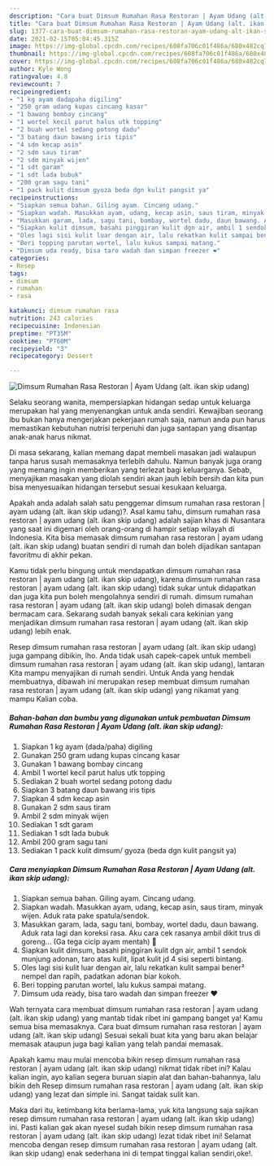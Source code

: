 ```yaml
---
description: "Cara buat Dimsum Rumahan Rasa Restoran | Ayam Udang (alt. ikan skip udang) yang enak dan Mudah Dibuat"
title: "Cara buat Dimsum Rumahan Rasa Restoran | Ayam Udang (alt. ikan skip udang) yang enak dan Mudah Dibuat"
slug: 1377-cara-buat-dimsum-rumahan-rasa-restoran-ayam-udang-alt-ikan-skip-udang-yang-enak-dan-mudah-dibuat
date: 2021-02-15T05:04:45.315Z
image: https://img-global.cpcdn.com/recipes/608fa706c01f486a/680x482cq70/dimsum-rumahan-rasa-restoran-ayam-udang-alt-ikan-skip-udang-foto-resep-utama.jpg
thumbnail: https://img-global.cpcdn.com/recipes/608fa706c01f486a/680x482cq70/dimsum-rumahan-rasa-restoran-ayam-udang-alt-ikan-skip-udang-foto-resep-utama.jpg
cover: https://img-global.cpcdn.com/recipes/608fa706c01f486a/680x482cq70/dimsum-rumahan-rasa-restoran-ayam-udang-alt-ikan-skip-udang-foto-resep-utama.jpg
author: Kyle Wong
ratingvalue: 4.8
reviewcount: 7
recipeingredient:
- "1 kg ayam dadapaha digiling"
- "250 gram udang kupas cincang kasar"
- "1 bawang bombay cincang"
- "1 wortel kecil parut halus utk topping"
- "2 buah wortel sedang potong dadu"
- "3 batang daun bawang iris tipis"
- "4 sdm kecap asin"
- "2 sdm saus tiram"
- "2 sdm minyak wijen"
- "1 sdt garam"
- "1 sdt lada bubuk"
- "200 gram sagu tani"
- "1 pack kulit dimsum gyoza beda dgn kulit pangsit ya"
recipeinstructions:
- "Siapkan semua bahan. Giling ayam. Cincang udang."
- "Siapkan wadah. Masukkan ayam, udang, kecap asin, saus tiram, minyak wijen. Aduk rata pake spatula/sendok."
- "Masukkan garam, lada, sagu tani, bombay, wortel dadu, daun bawang. Aduk rata lagi dan koreksi rasa. Aku cara cek rasanya ambil dikit trus di goreng... (Ga tega cicip ayam mentah) 🤣"
- "Siapkan kulit dimsum, basahi pinggiran kulit dgn air, ambil 1 sendok munjung adonan, taro atas kulit, lipat kulit jd 4 sisi seperti bintang."
- "Oles lagi sisi kulit luar dengan air, lalu rekatkan kulit sampai bener² nempel dan rapih, padatkan adonan biar kokoh."
- "Beri topping parutan wortel, lalu kukus sampai matang."
- "Dimsum uda ready, bisa taro wadah dan simpan freezer ❤"
categories:
- Resep
tags:
- dimsum
- rumahan
- rasa

katakunci: dimsum rumahan rasa 
nutrition: 243 calories
recipecuisine: Indonesian
preptime: "PT35M"
cooktime: "PT60M"
recipeyield: "3"
recipecategory: Dessert

---
```



![Dimsum Rumahan Rasa Restoran | Ayam Udang (alt. ikan skip udang)](https://img-global.cpcdn.com/recipes/608fa706c01f486a/680x482cq70/dimsum-rumahan-rasa-restoran-ayam-udang-alt-ikan-skip-udang-foto-resep-utama.jpg)

Selaku seorang wanita, mempersiapkan hidangan sedap untuk keluarga merupakan hal yang menyenangkan untuk anda sendiri. Kewajiban seorang ibu bukan hanya mengerjakan pekerjaan rumah saja, namun anda pun harus memastikan kebutuhan nutrisi terpenuhi dan juga santapan yang disantap anak-anak harus nikmat.

Di masa  sekarang, kalian memang dapat membeli masakan jadi walaupun tanpa harus susah memasaknya terlebih dahulu. Namun banyak juga orang yang memang ingin memberikan yang terlezat bagi keluarganya. Sebab, menyajikan masakan yang diolah sendiri akan jauh lebih bersih dan kita pun bisa menyesuaikan hidangan tersebut sesuai kesukaan keluarga. 



Apakah anda adalah salah satu penggemar dimsum rumahan rasa restoran | ayam udang (alt. ikan skip udang)?. Asal kamu tahu, dimsum rumahan rasa restoran | ayam udang (alt. ikan skip udang) adalah sajian khas di Nusantara yang saat ini digemari oleh orang-orang di hampir setiap wilayah di Indonesia. Kita bisa memasak dimsum rumahan rasa restoran | ayam udang (alt. ikan skip udang) buatan sendiri di rumah dan boleh dijadikan santapan favoritmu di akhir pekan.

Kamu tidak perlu bingung untuk mendapatkan dimsum rumahan rasa restoran | ayam udang (alt. ikan skip udang), karena dimsum rumahan rasa restoran | ayam udang (alt. ikan skip udang) tidak sukar untuk didapatkan dan juga kita pun boleh mengolahnya sendiri di rumah. dimsum rumahan rasa restoran | ayam udang (alt. ikan skip udang) boleh dimasak dengan bermacam cara. Sekarang sudah banyak sekali cara kekinian yang menjadikan dimsum rumahan rasa restoran | ayam udang (alt. ikan skip udang) lebih enak.

Resep dimsum rumahan rasa restoran | ayam udang (alt. ikan skip udang) juga gampang dibikin, lho. Anda tidak usah capek-capek untuk membeli dimsum rumahan rasa restoran | ayam udang (alt. ikan skip udang), lantaran Kita mampu menyajikan di rumah sendiri. Untuk Anda yang hendak membuatnya, dibawah ini merupakan resep membuat dimsum rumahan rasa restoran | ayam udang (alt. ikan skip udang) yang nikamat yang mampu Kalian coba.

<!--inarticleads1-->

##### Bahan-bahan dan bumbu yang digunakan untuk pembuatan Dimsum Rumahan Rasa Restoran | Ayam Udang (alt. ikan skip udang):

1. Siapkan 1 kg ayam (dada/paha) digiling
1. Gunakan 250 gram udang kupas cincang kasar
1. Gunakan 1 bawang bombay cincang
1. Ambil 1 wortel kecil parut halus utk topping
1. Sediakan 2 buah wortel sedang potong dadu
1. Siapkan 3 batang daun bawang iris tipis
1. Siapkan 4 sdm kecap asin
1. Gunakan 2 sdm saus tiram
1. Ambil 2 sdm minyak wijen
1. Sediakan 1 sdt garam
1. Sediakan 1 sdt lada bubuk
1. Ambil 200 gram sagu tani
1. Sediakan 1 pack kulit dimsum/ gyoza (beda dgn kulit pangsit ya)




<!--inarticleads2-->

##### Cara menyiapkan Dimsum Rumahan Rasa Restoran | Ayam Udang (alt. ikan skip udang):

1. Siapkan semua bahan. Giling ayam. Cincang udang.
1. Siapkan wadah. Masukkan ayam, udang, kecap asin, saus tiram, minyak wijen. Aduk rata pake spatula/sendok.
1. Masukkan garam, lada, sagu tani, bombay, wortel dadu, daun bawang. Aduk rata lagi dan koreksi rasa. Aku cara cek rasanya ambil dikit trus di goreng... (Ga tega cicip ayam mentah) 🤣
1. Siapkan kulit dimsum, basahi pinggiran kulit dgn air, ambil 1 sendok munjung adonan, taro atas kulit, lipat kulit jd 4 sisi seperti bintang.
1. Oles lagi sisi kulit luar dengan air, lalu rekatkan kulit sampai bener² nempel dan rapih, padatkan adonan biar kokoh.
1. Beri topping parutan wortel, lalu kukus sampai matang.
1. Dimsum uda ready, bisa taro wadah dan simpan freezer ❤




Wah ternyata cara membuat dimsum rumahan rasa restoran | ayam udang (alt. ikan skip udang) yang mantab tidak ribet ini gampang banget ya! Kamu semua bisa memasaknya. Cara buat dimsum rumahan rasa restoran | ayam udang (alt. ikan skip udang) Sesuai sekali buat kita yang baru akan belajar memasak ataupun juga bagi kalian yang telah pandai memasak.

Apakah kamu mau mulai mencoba bikin resep dimsum rumahan rasa restoran | ayam udang (alt. ikan skip udang) nikmat tidak ribet ini? Kalau kalian ingin, ayo kalian segera buruan siapin alat dan bahan-bahannya, lalu bikin deh Resep dimsum rumahan rasa restoran | ayam udang (alt. ikan skip udang) yang lezat dan simple ini. Sangat taidak sulit kan. 

Maka dari itu, ketimbang kita berlama-lama, yuk kita langsung saja sajikan resep dimsum rumahan rasa restoran | ayam udang (alt. ikan skip udang) ini. Pasti kalian gak akan nyesel sudah bikin resep dimsum rumahan rasa restoran | ayam udang (alt. ikan skip udang) lezat tidak ribet ini! Selamat mencoba dengan resep dimsum rumahan rasa restoran | ayam udang (alt. ikan skip udang) enak sederhana ini di tempat tinggal kalian sendiri,oke!.

